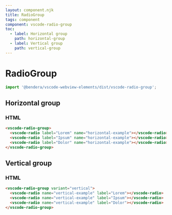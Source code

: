 ```yaml
---
layout: component.njk
title: RadioGroup
tags: component
component: vscode-radio-group
toc:
  - label: Horizontal group
    path: horizontal-group
  - label: Vertical group
    path: vertical-group
---
```


# RadioGroup

```typescript
import '@bendera/vscode-webview-elements/dist/vscode-radio-group';
```

## Horizontal group

<component-preview>
  <vscode-radio-group>
    <vscode-radio label="Lorem" name="horizontal-example"></vscode-radio>
    <vscode-radio label="Ipsum" name="horizontal-example"></vscode-radio>
    <vscode-radio label="Dolor" name="horizontal-example"></vscode-radio>
  </vscode-radio-group>
</component-preview>

### HTML

```html
<vscode-radio-group>
  <vscode-radio label="Lorem" name="horizontal-example"></vscode-radio>
  <vscode-radio label="Ipsum" name="horizontal-example"></vscode-radio>
  <vscode-radio label="Dolor" name="horizontal-example"></vscode-radio>
</vscode-radio-group>
```

## Vertical group

<component-preview>
  <vscode-radio-group variant="vertical">
    <vscode-radio name="vertical-example" label="Lorem"></vscode-radio>
    <vscode-radio name="vertical-example" label="Ipsum"></vscode-radio>
    <vscode-radio name="vertical-example" label="Dolor"></vscode-radio>
  </vscode-radio-group>
</component-preview>

### HTML

```html
<vscode-radio-group variant="vertical">
  <vscode-radio name="vertical-example" label="Lorem"></vscode-radio>
  <vscode-radio name="vertical-example" label="Ipsum"></vscode-radio>
  <vscode-radio name="vertical-example" label="Dolor"></vscode-radio>
</vscode-radio-group>
```